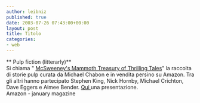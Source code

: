 ```yaml
---
author: leibniz
published: true
date: 2003-07-26 07:43:00+00:00
layout: post
title: Titolo
categories:
- web
---
```


 ** Pulp fiction (litterarly)**   
  Si   chiama " [ McSweeney's Mammoth Treasury of Thrilling Tales](http://www.amazon.com/exec/obidos/tg/detail/-/140003339X/qid=1059204974/sr=1-1/ref=sr_1_1/104-7748009-1400760?v=glance&s=books)" la raccolta di storie pulp curata da Michael Chabon e in vendita persino su Amazon. Tra gli altri hanno partecipato Stephen King, Nick Hornby, Michael Crichton, Dave Eggers e Aimee Bender.  [ Qui ](http://www.januarymagazine.com/fiction/mcsweeneystales.html)una presentazione.   
Amazon - january magazine
